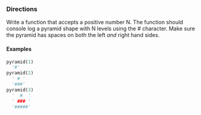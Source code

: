 ### Directions

Write a function that accepts a positive number N. The function should console log a pyramid shape with N levels using the # character. Make sure the pyramid has spaces on both the left *and* right hand sides.
 
#### Examples

```python
pyramid(1)
  '#'
pyramid(2)
  ' # '
  '###'
pyramid(3)
  '  #  '
  ' ### '
  '#####'
```
